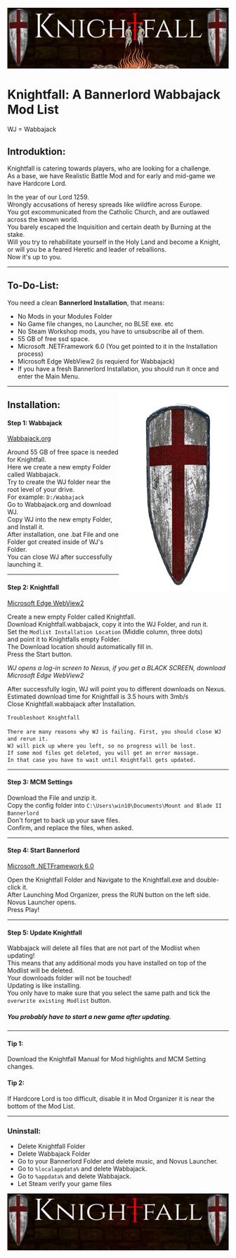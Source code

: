 ![](https://github.com/Knightfall-dh/Knightfall1.1.3/blob/main/images/knightfallnexusjpg.jpg?raw=true)


# Knightfall: A Bannerlord Wabbajack Mod List   
  
WJ = Wabbajack  
  
  
## Introduktion:  
  
Knightfall is catering towards players, who are looking for a challenge.   
As a base, we have Realistic Battle Mod and for early and mid-game we have Hardcore Lord. 
  
In the year of our Lord 1259.  
Wrongly accusations of heresy spreads like wildfire across Europe.  
You got excommunicated from the Catholic Church, and are outlawed across the known world.  
You barely escaped the Inquisition and certain death by Burning at the stake.  
Will you try to rehabilitate yourself in the Holy Land and become a Knight,  
or will you be a feared Heretic and leader of reballions.  
Now it's up to you.    
  
************************************************************************************************************
## To-Do-List:  
  
You need a clean **Bannerlord Installation**, that means:  
  
- No Mods in your Modules Folder   
- No Game file changes, no Launcher, no BLSE exe. etc   
- No Steam Workshop mods, you have to unsubscribe all of them.   
- 55 GB of free ssd space.   
- Microsoft .NETFramework 6.0 (You get pointed to it in the Installation process)   
- Microsoft Edge WebView2 (is requierd for Wabbajack)   
- If you have a fresh Bannerlord Installation, you should run it once and enter the Main Menu.  
  
************************************************************************************************************
<img align="right" width="250" height="450" src="https://github.com/Knightfall-dh/Knightfall1.1.3/blob/main/images/splash.png?raw=true">  

## Installation:  
  
#### Step 1: Wabbajack  
[Wabbajack.org](https://www.wabbajack.org)  
  
Around 55 GB of free space is needed for Knightfall.  
Here we create a new empty Folder called Wabbajack.  
Try to create the WJ folder near the root level of your drive.  
For example: `D:/Wabbajack`     
Go to Wabbajack.org and download WJ.   
Copy WJ into the new empty Folder, and Install it.   
After installation, one .bat File and one Folder got created inside of WJ's Folder.  
You can close WJ after successfully launching it.  
  
----------------------------------------------------------------------------------------------------------
  
#### Step 2: Knightfall   

[Microsoft Edge WebView2](https://go.microsoft.com/fwlink/p/?LinkId=2124703)  
  
Create a new empty Folder called Knightfall.  
Download Knightfall.wabbajack, copy it into the WJ Folder, and run it.  
Set the `Modlist Installation Location` (Middle column, three dots)  
and point it to Knightfalls empty Folder.  
The Download location should automatically fill in.  
Press the Start button.  
  
*WJ opens a log-in screen to Nexus, if you get a BLACK SCREEN, download Microsoft Edge WebView2*  
  
After successfully login, WJ will point you to different downloads on Nexus.  
Estimated download time for Knightfall is 3.5 hours with 3mb/s  
Close Knightfall.wabbajack after Installation.  

```  
Troubleshoot Knightfall

There are many reasons why WJ is failing. First, you should close WJ and rerun it.  
WJ will pick up where you left, so no progress will be lost.  
If some mod files get deleted, you will get an error massage. 
In that case you have to wait until Knightfall gets updated.

```  
-----------------------------------------------------------------------------------------------------------
  
#### Step 3: MCM Settings  
 
  
Download the File and unzip it.  
Copy the config folder into `C:\Users\win10\Documents\Mount and Blade II Bannerlord`   
Don't forget to back up your save files.   
Confirm, and replace the files, when asked.      
  
------------------------------------------------------------------------------------------------------------
  
#### Step 4: Start Bannerlord  
[Microsoft .NETFramework 6.0](https://download.visualstudio.microsoft.com/download/pr/85473c45-8d91-48cb-ab41-86ec7abc1000/83cd0c82f0cde9a566bae4245ea5a65b/windowsdesktop-runtime-6.0.16-win-x64.exe)

Open the Knightfall Folder and Navigate to the Knightfall.exe and double-click it.    
After Launching Mod Organizer, press the RUN button on the left side.  
Novus Launcher opens.  
Press Play!  

*************************************************************************************************************
#### Step 5: Update Knightfall

Wabbajack will delete all files that are not part of the Modlist when updating!  
This means that any additional mods you have installed on top of the Modlist will be deleted.  
Your downloads folder will not be touched!  
Updating is like installing.  
You only have to make sure that you select the same path and tick the `overwrite existing Modlist` button.  
##### You probably have to start a new game after updating.

*************************************************************************************************************

#### Tip 1:  

Download the Knightfall Manual for Mod highlights and MCM Setting changes.  

#### Tip 2:  

If Hardcore Lord is too difficult, disable it in Mod Organizer it is near the bottom of the Mod List.  

**************************************************************************************************************
### Uninstall:

- Delete Knightfall Folder
- Delete Wabbajack Folder 
- Go to your Bannerlord Folder and delete music, and Novus Launcher.  
- Go to `%localappdata%` and delete Wabbajack.
- Go to `%appdata%` and delete Wabbajack.
- Let Steam verify your game files  

![](https://github.com/Knightfall-dh/Knightfall1.1.3/blob/main/images/Knightfallnexusbanner.jpg?raw=true)
